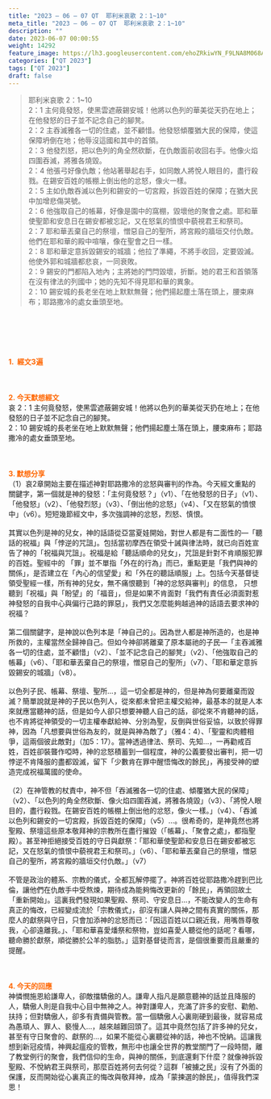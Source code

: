 ```yaml
---
title: "2023 – 06 – 07 QT  耶利米哀歌 2：1~10"
meta_title: "2023 – 06 – 07 QT  耶利米哀歌 2：1~10"
description: ""
date: 2023-06-07 00:00:55
weight: 14292
feature_image: https://lh3.googleusercontent.com/ehoZRkiwYN_F9LNA8M068AYxt73EavCZno-PD1cJRuf5BbSkQVUWr3gNEbt5kSs28Pb_Elg17kSrtf9ybWvojWoMV6I4tPM3vGRGDq6GkKkPdL2Gut4QAIw4-uykKUAtNiKgQKntvsU=w800
categories: ["QT 2023"]
tags: ["QT 2023"]
draft: false
---
```


<blockquote>耶利米哀歌 2：1~10<br />
2：1 主何竟發怒，使黑雲遮蔽錫安城！他將以色列的華美從天扔在地上；在他發怒的日子並不記念自己的腳凳。<br />
2：2 主吞滅雅各一切的住處，並不顧惜。他發怒傾覆猶大民的保障，使這保障坍倒在地；他辱沒這國和其中的首領。<br />
2：3 他發烈怒，把以色列的角全然砍斷，在仇敵面前收回右手。他像火焰四圍吞滅，將雅各燒毀。<br />
2：4 他張弓好像仇敵；他站著舉起右手，如同敵人將悅人眼目的，盡行殺戮。在錫安百姓的帳棚上倒出他的忿怒，像火一樣。<br />
2：5 主如仇敵吞滅以色列和錫安的一切宮殿，拆毀百姓的保障；在猶大民中加增悲傷哭號。<br />
2：6 他強取自己的帳幕，好像是園中的窩棚，毀壞他的聚會之處。耶和華使聖節和安息日在錫安都被忘記，又在怒氣的憤恨中藐視君王和祭司。<br />
2：7 耶和華丟棄自己的祭壇，憎惡自己的聖所，將宮殿的牆垣交付仇敵。他們在耶和華的殿中喧嚷，像在聖會之日一樣。<br />
2：8 耶和華定意拆毀錫安的城牆；他拉了準繩，不將手收回，定要毀滅。他使外郭和城牆都悲哀，一同衰敗。<br />
2：9 錫安的門都陷入地內；主將她的門閂毀壞，折斷。她的君王和首領落在沒有律法的列國中；她的先知不得見耶和華的異象。<br />
2：10 錫安城的長老坐在地上默默無聲；他們揚起塵土落在頭上，腰束麻布；耶路撒冷的處女垂頭至地。</blockquote><br />
&nbsp;<br />
<br />
&nbsp;<br />
<br />
<span style="color: #ff6600;"><strong>1.  經文3遍</strong></span><br />
<br />
&nbsp;<br />
<br />
<span style="color: #ff6600;"><strong>2. 今天默想經文<br />
</strong></span>哀 2：1 主何竟發怒，使黑雲遮蔽錫安城！他將以色列的華美從天扔在地上；在他發怒的日子並不記念自己的腳凳。<br />
2：10 錫安城的長老坐在地上默默無聲；他們揚起塵土落在頭上，腰束麻布；耶路撒冷的處女垂頭至地。<br />
<br />
&nbsp;<br />
<br />
<strong><span style="color: #ff6600;">3. 默想分享<br />
</span></strong>（1）哀2章開始主要在描述神對耶路撒冷的忿怒與審判的作為。今天經文重點的關鍵字，第一個就是神的發怒：「主何竟發怒？」（v1）、「在他發怒的日子」（v1）、「他發怒」（v2）、「他發烈怒」（v3）、「倒出他的忿怒」（v4）、「又在怒氣的憤恨中」（v6）。短短幾節經文中，多次強調神的忿怒，烈怒、慎恨。<br />
<br />
其實以色列是神的兒女，神的話語從亞當夏娃開始，對世人都是有二面性的—「聽話的祝福」與「悖逆的咒詛」。包括當初摩西在領受十誡與律法時，就已向百姓宣告了神的「祝福與咒詛」。祝福是給「聽話順命的兒女」，咒詛是針對不肯順服犯罪的百姓。聖經中的 「罪」並不單指「外在的行為」而已，重點更是「我們與神的關係」，是否建立在「內心的信望愛」和「外在的聽話順服」上。包括今天基督徒領受聖經一樣，所有神的兒女，無不痛恨聽到「神的忿怒與審判」的信息， 只想聽到「祝福」與「盼望」的「福音」，但是如果不肯面對「我們有責任必須面對惹神發怒的自我中心與偏行己路的罪惡」，我們又怎麼能夠越過神的話語去要求神的祝福？<br />
<br />
第二個關鍵字，是神說以色列本是「神自己的」。因為世人都是神所造的，也是神所救的，主權當然全歸神自己。但如今神卻將離棄了原本屬祂的子民—「主吞滅雅各一切的住處，並不顧惜」（v2）、「並不記念自己的腳凳」（v2）、「他強取自己的帳幕」（v6）、「耶和華丟棄自己的祭壇，憎惡自己的聖所」（v7）、「耶和華定意拆毀錫安的城牆」（v8）。<br />
<br />
以色列子民、帳幕、祭壇、聖所…，這一切全都是神的，但是神為何要離棄而毀滅？簡單說就是神的子民以色列人，從來都未曾把主權交給神，最基本的就是人本來就應當聽神的話，但是如今人卻只想要神聽人自己的話，卻從來不肯聽神的話，也不肯將從神領受的一切主權奉獻給神、分別為聖，反倒與世俗妥協，以致於得罪神，因為「凡想要與世俗為友的，就是與神為敵了」（雅4：4）、「聖靈和肉體相爭，這兩個彼此敵對」（加5：17）。當神透過律法、祭司、先知…，一再勸戒百姓，百姓卻裝聾作啞時，神的忿怒積蓄到一個程度，神的公義要發出審判，把一切悖逆不肯降服的盡都毀滅，留下「少數肯在罪中醒悟悔改的餘民」，再接受神的塑造完成祝福萬國的使命。<br />
<br />
（2）在神管教的杖責中，神不但「吞滅雅各一切的住處、傾覆猶大民的保障」（v2）、「以色列的角全然砍斷、像火焰四圍吞滅，將雅各燒毀」（v3）、「將悅人眼目的，盡行殺戮。在錫安百姓的帳棚上倒出他的忿怒，像火一樣。」（v4）、「吞滅以色列和錫安的一切宮殿，拆毀百姓的保障」（v5）…。很希奇的，是神竟然也將聖殿、祭壇這些原本敬拜神的宗教所在盡行摧毀（「帳幕」、「聚會之處」，都指聖殿）。甚至神拒絕接受百姓的守日與獻祭：「耶和華使聖節和安息日在錫安都被忘記，又在怒氣的憤恨中藐視君王和祭司。」（v6）、「耶和華丟棄自己的祭壇，憎惡自己的聖所，將宮殿的牆垣交付仇敵。」（v7）<br />
<br />
不管是政治的體系、宗教的儀式，全都瓦解停擺了。神將百姓從耶路撒冷趕到巴比倫，讓他們在仇敵手中受熬煉，期待成為能夠悔改更新的「餘民」，再領回故土「重新開始」。這裏我們發現如果聖殿、祭司、守安息日…，不能改變人的生命有真正的悔改，已經變成流於「宗教儀式」，卻沒有讓人與神之間有真實的關係，那麼人的獻祭與守日，只會加添神的忿怒而已：「因這百姓以口親近我，用嘴唇尊敬我，心卻遠離我。」、「耶和華喜愛燔祭和祭物，豈如喜愛人聽從他的話呢？看哪，聽命勝於獻祭，順從勝於公羊的脂肪。」這對基督徒而言，是個很重要而且嚴重的提醒。<br />
<br />
&nbsp;<br />
<br />
<strong style="font-size: inherit;"><span style="color: #ff6600;">4. 今天的回應<br />
</span></strong>神憐憫施恩給謙卑人，卻敵擋驕傲的人。謙卑人指凡是願意聽神的話並且降服的人，驕傲人則是自我中心目中無神之人。神對謙卑人，充滿了許多的安慰、勸勉、扶持；但對驕傲人，卻多有責備與管教。當一個驕傲人心裏剛硬到最後，就容易成為愚頑人、罪人、褻慢人…，越來越難回頭了。這其中竟然包括了許多神的兒女，甚至有守日聚會的、獻祭的…，如果不能從心裏聽從神的話，神也不悅納。這讓我想到新冠疫情，神興起瘟疫的管教，無形中也讓全世界的教堂關門了一段時間，離了教堂例行的聚會，我們信仰的生命，與神的關係，到底還剩下什麼？就像神拆毀聖殿、不悅納君王與祭司，那麼百姓將何去何從？這群「被擄之民」沒有了外面的保護，反而開始從心裏真正的悔改與敬拜神，成為「蒙揀選的餘民」，值得我們深思！<br />
<br />
<audio style="display: none;" controls="controls"></audio><br />
<br />
<audio style="display: none;" controls="controls"></audio><br />
<br />
<audio style="display: none;" controls="controls"></audio><br />
<br />
<audio style="display: none;" controls="controls"></audio><br />
<br />
<audio style="display: none;" controls="controls"></audio>
        